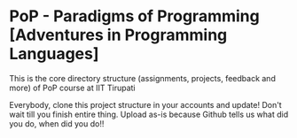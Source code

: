 # PoP - Paradigms of Programming [Adventures in Programming Languages]
This is the core directory structure (assignments, projects, feedback and more) of PoP course at IIT Tirupati 

Everybody, clone this project structure in your accounts and update! 
Don't wait till you finish entire thing. Upload as-is because Github tells us what did you do, when did you do!!
